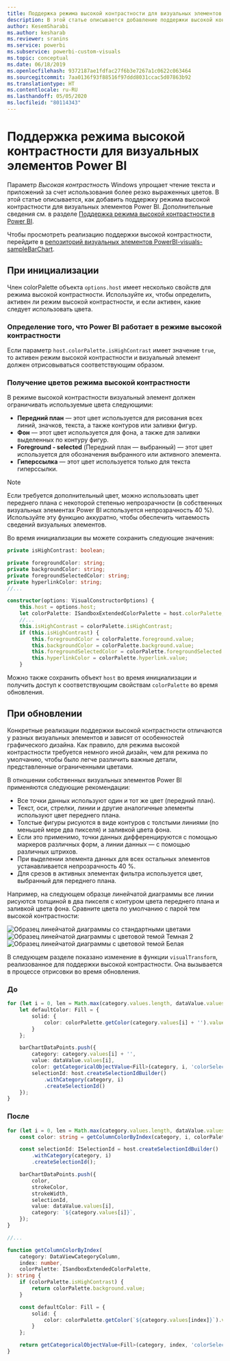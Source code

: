 ```yaml
---
title: Поддержка режима высокой контрастности для визуальных элементов Power BI
description: В этой статье описывается добавление поддержки высокой контрастности для визуальных элементов Power BI.
author: KesemSharabi
ms.author: kesharab
ms.reviewer: sranins
ms.service: powerbi
ms.subservice: powerbi-custom-visuals
ms.topic: conceptual
ms.date: 06/18/2019
ms.openlocfilehash: 9372187ae1fdfac27f6b3e7267a1c0622c063464
ms.sourcegitcommit: 7aa0136f93f88516f97ddd8031ccac5d07863b92
ms.translationtype: HT
ms.contentlocale: ru-RU
ms.lasthandoff: 05/05/2020
ms.locfileid: "80114343"
---
```

# <a name="high-contrast-mode-support-in-power-bi-visuals"></a>Поддержка режима высокой контрастности для визуальных элементов Power BI

Параметр *Высокая контрастность* Windows упрощает чтение текста и приложений за счет использования более резко выраженных цветов. В этой статье описывается, как добавить поддержку режима высокой контрастности для визуальных элементов Power BI. Дополнительные сведения см. в разделе [Поддержка режима высокой контрастности в Power BI](https://powerbi.microsoft.com/blog/power-bi-desktop-june-2018-feature-summary/#highContrast).

Чтобы просмотреть реализацию поддержки высокой контрастности, перейдите в [репозиторий визуальных элементов PowerBI-visuals-sampleBarChart](https://github.com/Microsoft/PowerBI-visuals-sampleBarChart/commit/61011c82b66ca0d3321868f1d089c65101ca42e6).

## <a name="on-initialization"></a>При инициализации

Член colorPalette объекта `options.host` имеет несколько свойств для режима высокой контрастности. Используйте их, чтобы определить, активен ли режим высокой контрастности, и если активен, какие следует использовать цвета.

### <a name="detect-that-power-bi-is-in-high-contrast-mode"></a>Определение того, что Power BI работает в режиме высокой контрастности

Если параметр `host.colorPalette.isHighContrast` имеет значение `true`, то активен режим высокой контрастности и визуальный элемент должен отрисовываться соответствующим образом.

### <a name="get-high-contrast-colors"></a>Получение цветов режима высокой контрастности

В режиме высокой контрастности визуальный элемент должен ограничивать используемые цвета следующими:

* **Передний план** — этот цвет используется для рисования всех линий, значков, текста, а также контуров или заливки фигур.
* **Фон** — этот цвет используется для фона, а также для заливки выделенных по контуру фигур.
* **Foreground - selected** (Передний план — выбранный) — этот цвет используется для обозначения выбранного или активного элемента.
* **Гиперссылка** — этот цвет используется только для текста гиперссылки.

> [!NOTE]
> Если требуется дополнительный цвет, можно использовать цвет переднего плана с некоторой степенью непрозрачности (в собственных визуальных элементах Power BI используется непрозрачность 40 %). Используйте эту функцию аккуратно, чтобы обеспечить читаемость сведений визуальных элементов.

Во время инициализации вы можете сохранить следующие значения:

```typescript
private isHighContrast: boolean;

private foregroundColor: string;
private backgroundColor: string;
private foregroundSelectedColor: string;
private hyperlinkColor: string;
//...

constructor(options: VisualConstructorOptions) {
    this.host = options.host;
    let colorPalette: ISandboxExtendedColorPalette = host.colorPalette;
    //...
    this.isHighContrast = colorPalette.isHighContrast;
    if (this.isHighContrast) {
        this.foregroundColor = colorPalette.foreground.value;
        this.backgroundColor = colorPalette.background.value;
        this.foregroundSelectedColor = colorPalette.foregroundSelected.value;
        this.hyperlinkColor = colorPalette.hyperlink.value;
    }
```

Можно также сохранить объект `host` во время инициализации и получить доступ к соответствующим свойствам `colorPalette` во время обновления.

## <a name="on-update"></a>При обновлении

Конкретные реализации поддержки высокой контрастности отличаются у разных визуальных элементов и зависят от особенностей графического дизайна. Как правило, для режима высокой контрастности требуется немного иной дизайн, чем для режима по умолчанию, чтобы было легче различить важные детали, представленные ограниченными цветами.

В отношении собственных визуальных элементов Power BI применяются следующие рекомендации:

* Все точки данных используют один и тот же цвет (передний план).
* Текст, оси, стрелки, линии и другие аналогичные элементы используют цвет переднего плана.
* Толстые фигуры рисуются в виде контуров с толстыми линиями (по меньшей мере два пикселя) и заливкой цвета фона.
* Если это применимо, точки данных дифференцируются с помощью маркеров различных форм, а линии данных — с помощью различных штрихов.
* При выделении элемента данных для всех остальных элементов устанавливается непрозрачность 40 %.
* Для срезов в активных элементах фильтра используется цвет, выбранный для переднего плана.

Например, на следующем образце линейчатой диаграммы все линии рисуются толщиной в два пикселя с контуром цвета переднего плана и заливкой цвета фона. Сравните цвета по умолчанию с парой тем высокой контрастности:

![Образец линейчатой диаграммы со стандартными цветами](media/high-contrast-support/hc-samplebarchart-standard.png)
![Образец линейчатой диаграммы с цветовой темой *Темная 2*](media/high-contrast-support/hc-samplebarchart-dark2.png)
![Образец линейчатой диаграммы с цветовой темой *Белая*](media/high-contrast-support/hc-samplebarchart-white.png)

В следующем разделе показано изменение в функции `visualTransform`, реализованное для поддержки высокой контрастности. Она вызывается в процессе отрисовки во время обновления.

### <a name="before"></a>До

```typescript
for (let i = 0, len = Math.max(category.values.length, dataValue.values.length); i < len; i++) {
    let defaultColor: Fill = {
        solid: {
            color: colorPalette.getColor(category.values[i] + '').value
        }
    };

    barChartDataPoints.push({
        category: category.values[i] + '',
        value: dataValue.values[i],
        color: getCategoricalObjectValue<Fill>(category, i, 'colorSelector', 'fill', defaultColor).solid.color,
        selectionId: host.createSelectionIdBuilder()
            .withCategory(category, i)
            .createSelectionId()
    });
}
```

### <a name="after"></a>После

```typescript
for (let i = 0, len = Math.max(category.values.length, dataValue.values.length); i < len; i++) {
    const color: string = getColumnColorByIndex(category, i, colorPalette);

    const selectionId: ISelectionId = host.createSelectionIdBuilder()
        .withCategory(category, i)
        .createSelectionId();

    barChartDataPoints.push({
        color,
        strokeColor,
        strokeWidth,
        selectionId,
        value: dataValue.values[i],
        category: `${category.values[i]}`,
    });
}

//...

function getColumnColorByIndex(
    category: DataViewCategoryColumn,
    index: number,
    colorPalette: ISandboxExtendedColorPalette,
): string {
    if (colorPalette.isHighContrast) {
        return colorPalette.background.value;
    }

    const defaultColor: Fill = {
        solid: {
            color: colorPalette.getColor(`${category.values[index]}`).value,
        }
    };

    return getCategoricalObjectValue<Fill>(category, index, 'colorSelector', 'fill', defaultColor).solid.color;
}
```
